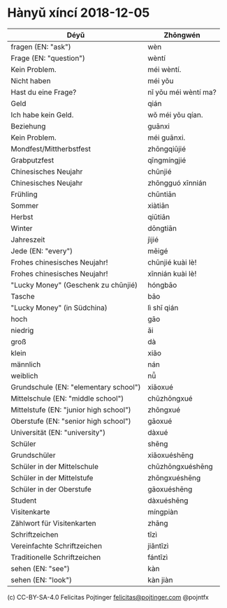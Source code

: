 # Hànyǔ xíncí 2018-12-05

| Déyǔ                                   | Zhōngwén             |
| -------------------------------------- | -------------------- |
| fragen (EN: "ask")                     | wèn                  |
| Frage (EN: "question")                 | wèntí                |
| Kein Problem.                          | méi wèntí.           |
| Nicht haben                            | méi yǒu              |
| Hast du eine Frage?                    | nǐ yǒu méi wèntí ma? |
| Geld                                   | qián                 |
| Ich habe kein Geld.                    | wǒ méi yǒu qían.     |
| Beziehung                              | guānxi               |
| Kein Problem.                          | méi guānxi.          |
| Mondfest/Mittherbstfest                | zhōngqiūjié          |
| Grabputzfest                           | qīngmíngjié          |
| Chinesisches Neujahr                   | chūnjié              |
| Chinesisches Neujahr                   | zhōngguó xīnnián     |
| Frühling                               | chūntiān             |
| Sommer                                 | xiàtiān              |
| Herbst                                 | qiūtiān              |
| Winter                                 | dōngtiān             |
| Jahreszeit                             | jìjié                |
| Jede (EN: "every")                     | měigé                |
| Frohes chinesisches Neujahr!           | chūnjié kuài lè!     |
| Frohes chinesisches Neujahr!           | xīnnián kuài lè!     |
| "Lucky Money" (Geschenk zu chūnjié)    | hóngbāo              |
| Tasche                                 | bāo                  |
| "Lucky Money" (in Südchina)            | lì shī qián          |
| hoch                                   | gāo                  |
| niedrig                                | ǎi                   |
| groß                                   | dà                   |
| klein                                  | xiǎo                 |
| männlich                               | nán                  |
| weiblich                               | nǚ                   |
| Grundschule (EN: "elementary school")  | xiǎoxué              |
| Mittelschule (EN: "middle school")     | chūzhōngxué          |
| Mittelstufe (EN: "junior high school") | zhōngxué             |
| Oberstufe (EN: "senior high school")   | gāoxué               |
| Universität (EN: "university")         | dàxué                |
| Schüler                                | shēng                |
| Grundschüler                           | xiǎoxuéshēng         |
| Schüler in der Mittelschule            | chūzhōngxuéshēng     |
| Schüler in der Mittelstufe             | zhōngxuéshēng        |
| Schüler in der Oberstufe               | gāoxuéshēng          |
| Student                                | dàxuéshēng           |
| Visitenkarte                           | míngpiàn             |
| Zählwort für Visitenkarten             | zhāng                |
| Schriftzeichen                         | tǐzì                 |
| Vereinfachte Schriftzeichen            | jiǎntǐzì             |
| Traditionelle Schriftzeichen           | fántǐzì              |
| sehen (EN: "see")                      | kàn                  |
| sehen (EN: "look")                     | kàn jiàn             |

(c) CC-BY-SA-4.0 Felicitas Pojtinger <felicitas@pojtinger.com> @pojntfx
